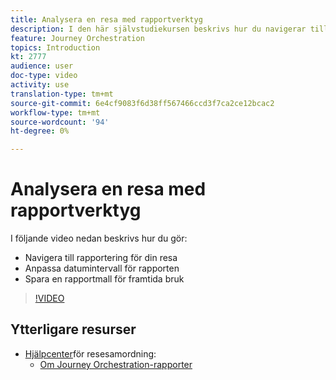 ```yaml
---
title: Analysera en resa med rapportverktyg
description: I den här självstudiekursen beskrivs hur du navigerar till rapportering för din resa, hur du anpassar datumintervall för din rapport och hur du sparar en rapportmall för framtida bruk.
feature: Journey Orchestration
topics: Introduction
kt: 2777
audience: user
doc-type: video
activity: use
translation-type: tm+mt
source-git-commit: 6e4cf9083f6d38ff567466ccd3f7ca2ce12bcac2
workflow-type: tm+mt
source-wordcount: '94'
ht-degree: 0%

---
```



# Analysera en resa med rapportverktyg

I följande video nedan beskrivs hur du gör:

* Navigera till rapportering för din resa
* Anpassa datumintervall för rapporten
* Spara en rapportmall för framtida bruk

>[!VIDEO](https://video.tv.adobe.com/v/29321?quality=12)

## Ytterligare resurser

* [Hjälpcenter](https://docs.adobe.com/content/help/en/journeys/using/journey-orchestration-home.html)för resesamordning:
   * [Om Journey Orchestration-rapporter](https://docs.adobe.com/content/help/en/journeys/using/journey-reports/about-journey-reports.html)
